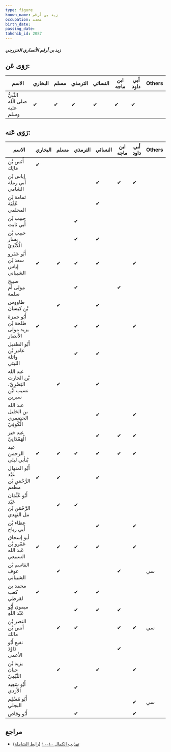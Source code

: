 ```yaml
---
type: figure
known_name: زيد بن أرقم
occupation: محدث
birth_date:
passing_date:
tahdhib_id: 2087
---
```

##### زيد بن أرقم الأنصاري الخزرجي

## رَوَى عَن:
| الاسم                         | البخاري | مسلم | الترمذي | النسائي | ابن ماجه | أبي داود | Others |
| ----------------------------- | ------- | ---- | ------- | ------- | -------- | -------- | ------ |
| النَّبِيُّ صلى الله عليه وسلم | ✔       | ✔    | ✔       | ✔       | ✔        | ✔        |        |
## رَوَى عَنه:
| الاسم                                           | البخاري | مسلم | الترمذي | النسائي | ابن ماجه | أبي داود | Others |
| ----------------------------------------------- | ------- | ---- | ------- | ------- | -------- | -------- | ------ |
| أَنَس بْن مَالِك                                | ✔       |      |         |         |          |          |        |
| إياس بْن أَبي رملة الشامي                       |         |      |         | ✔       | ✔        | ✔        |        |
| ثمامة بْن عُقْبَة المحلمي                       |         |      |         | ✔       |          |          |        |
| حبيب بْن أَبي ثابت                              |         |      | ✔       |         |          |          |        |
| حبيب بْن يسار الْكُنْدِيّ                       |         |      | ✔       | ✔       |          |          |        |
| أَبُو عَمْرو سعد بْن إياس الشيباني              | ✔       | ✔    | ✔       | ✔       |          | ✔        |        |
| صبيح مولى أم سلمة                               |         |      | ✔       |         | ✔        |          |        |
| طاووس بْن كيسان                                 |         | ✔    |         | ✔       |          |          |        |
| أَبُو حمزة طلحة بْن يزيد مولى الأنصار           | ✔       |      | ✔       | ✔       |          | ✔        |        |
| أَبُو الطفيل عامر بْن واثلة الليثي              |         |      | ✔       | ✔       |          |          |        |
| عبد الله بْن الحارث البَصْرِيّ، نسيب ابْن سيرين |         | ✔    |         | ✔       |          |          |        |
| عبد الله بن الخليل الحضمري الْكُوفِيّ           |         |      |         | ✔       |          | ✔        |        |
| عبد خير الْهَمْدَانِيّ                          |         |      |         | ✔       | ✔        | ✔        |        |
| عبد الرحمن بْنأبي ليلى                          | ✔       | ✔    | ✔       | ✔       | ✔        | ✔        |        |
| أَبُو المنهال عَبْد الرَّحْمَنِ بْن مطعم        | ✔       | ✔    |         | ✔       |          |          |        |
| أَبُو عُثْمَان عَبْد الرَّحْمَنِ بْن مل النهدي  |         | ✔    | ✔       |         |          |          |        |
| عطاء بْن أَبي رباح                              |         |      |         | ✔       |          | ✔        |        |
| أبو إسحاق عَمْرو بْن عَبد الله السبيعي          | ✔       | ✔    | ✔       | ✔       |          | ✔        |        |
| القاسم بْن عوف الشيباني                         |         | ✔    |         |         | ✔        |          | سي     |
| محمد بن كعب لقرظي                               | ✔       |      | ✔       | ✔       |          |          |        |
| ميمون أَبُو عَبْد اللَّهِ                       |         |      | ✔       | ✔       | ✔        |          |        |
| النضر بْن أنس بْن مالك                          |         | ✔    | ✔       |         | ✔        | ✔        | سي     |
| نفيع أَبُو دَاوُدَ الأعمى                       |         |      |         |         | ✔        |          |        |
| يزيد بْن حبان التَّيْمِيّ                       |         | ✔    |         | ✔       |          | ✔        |        |
| أَبُو سَعِيد الأزدي                             |         |      | ✔       |         |          |          |        |
| أَبُو مُسْلِم البجلي                            |         |      |         |         |          | ✔        | سي     |
| أَبُو وقاص                                      |         |      | ✔       |         |          | ✔        |        |
## مراجع
- [تهذيب الكمال ١٠-١٠](obsidian://open?vault=Tahdhib-al-Kamal&file=Figures/٢٠٨٧-زيد%20بن%20أرقم%20الأنصاري%20الخزرجي) ([رابط الشاملة](https://shamela.ws/book/3722/4782))